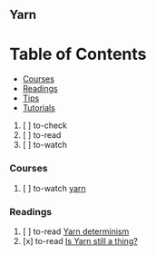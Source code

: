 ## Yarn

# Table of Contents
<!-- MarkdownTOC depth=4 -->
  - [Courses](#courses)
  - [Readings](#readings)
  - [Tips](#tips)
  - [Tutorials](#tutorials)
<!-- /MarkdownTOC -->

  1. [ ] to-check []()
  1. [ ] to-read []()
  1. [ ] to-watch []()

### Courses

  1. [ ] to-watch [yarn](http://mead.io/yarn/)

### Readings

  1. [ ] to-read [Yarn determinism](https://yarnpkg.com/blog/2017/05/31/determinism/)
  1. [x] to-read [Is Yarn still a thing?](https://medium.com/wemake-services/is-yarn-still-a-thing-3c6886410c83)
